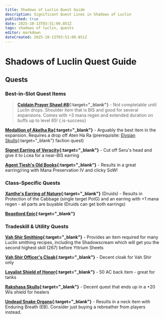 ```yaml
---
title: Shadows of Luclin Quest Guide
description: Significant Quest Lines in Shadows of Luclin
published: true
date: 2025-10-13T03:51:09.851Z
tags: shadows of luclin, quests
editor: markdown
dateCreated: 2025-10-13T03:51:09.851Z
---
```


# Shadows of Luclin Quest Guide

## Quests
### Best-in-Slot Quest Items

> **[Coldain Prayer Shawl #8](https://everquest.allakhazam.com/db/item.html?item=11999){:target="_blank"}** - Not completable until Luclin drops. Shoulder item that is BIS and good for several expansions. Comes with +3 mana regen and extended duration on buffs up to level 65!
{.is-success}

**[Medallion of Akelha Ra](https://everquest.allakhazam.com/db/quest.html?quest=1583){:target="_blank"}** - Arguably the best item in the expansion. Requires a drop off Aten Ha Ra (prerequisite: [Elysian Skulls](https://everquest.allakhazam.com/db/quest.html?quest=2648){:target="_blank"} faction quest)

**[Signet Earring of Veracity](https://everquest.allakhazam.com/db/quest.html?quest=2633){:target="_blank"}** - Cut off Seru's head and give it to Lcea for a near-BIS earring

**[Agent Tiesh's Old Books](https://everquest.allakhazam.com/db/quest.html?quest=2583){:target="_blank"}** - Results in a great earring/ring with Mana Preservation IV and clicky SoW!

### Class-Specific Quests

**[Xanthe's Earring of Nature](https://everquest.allakhazam.com/db/item.html?item=12455){:target="_blank"}** (Druids) - Results in Protection of the Cabbage (single target PotG) and an earring with +1 mana regen - all parts are buyable (Druids can get both earrings)

**[Beastlord Epic](https://everquest.allakhazam.com/db/quest.html?quest=1611){:target="_blank"}**

### Tradeskill & Utility Quests

**[Vah Shir Smithing](https://everquest.allakhazam.com/db/quest.html?quest=1542){:target="_blank"}** - Provides an item required for many Luclin smithing recipes, including the Shadowscream which will get you the second highest skill (267) before Yttrium Sheets

**[Vah Shir Officer's Cloak](https://everquest.allakhazam.com/db/quest.html?quest=2257){:target="_blank"}** - Decent cloak for Vah Shir only

**[Loyalist Shield of Honor](https://everquest.allakhazam.com/db/quest.html?quest=1582){:target="_blank"}** - 50 AC back item - great for tanks

**[Rakshasa Skulls](https://everquest.allakhazam.com/db/quest.html?quest=1304){:target="_blank"}** - Decent quest that ends up in a +20 Wis shield for healers

**[Undead Snake Organs](https://everquest.allakhazam.com/db/quest.html?quest=1301){:target="_blank"}** - Results in a neck item with Enduring Breath (EB). Consider just buying a rebreather from players instead.
